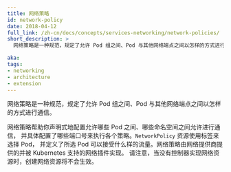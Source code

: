 ```yaml
---
title: 网络策略
id: network-policy
date: 2018-04-12
full_link: /zh-cn/docs/concepts/services-networking/network-policies/
short_description: >
  网络策略是一种规范，规定了允许 Pod 组之间、Pod 与其他网络端点之间以怎样的方式进行通信。

aka: 
tags:
- networking
- architecture
- extension
---
```


<!--
---
title: Network Policy
id: network-policy
date: 2018-04-12
full_link: /docs/concepts/services-networking/network-policies/
short_description: >
  A specification of how groups of Pods are allowed to communicate with each other and with other network endpoints.

aka: 
tags:
- networking
- architecture
- extension
---

<!--
 A specification of how groups of Pods are allowed to communicate with each other and with other network endpoints.
-->

网络策略是一种规范，规定了允许 Pod 组之间、Pod 与其他网络端点之间以怎样的方式进行通信。

<!--more--> 

<!--
Network Policies help you declaratively configure which Pods are allowed to connect to each other, which namespaces are allowed to communicate, and more specifically which port numbers to enforce each policy on. `NetworkPolicy` resources use labels to select Pods and define rules which specify what traffic is allowed to the selected Pods. Network Policies are implemented by a supported network plugin provided by a network provider. Be aware that creating a network resource without a controller to implement it will have no effect.
-->

网络策略帮助你声明式地配置允许哪些 Pod 之间、哪些命名空间之间允许进行通信，
并具体配置了哪些端口号来执行各个策略。`NetworkPolicy` 资源使用标签来选择 Pod，
并定义了所选 Pod 可以接受什么样的流量。网络策略由网络提供商提供的并被 Kubernetes 支持的网络插件实现。
请注意，当没有控制器实现网络资源时，创建网络资源将不会生效。
